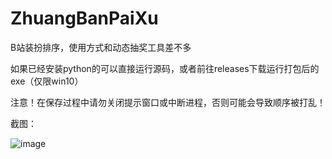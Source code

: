 # ZhuangBanPaiXu
B站装扮排序，使用方式和动态抽奖工具差不多

如果已经安装python的可以直接运行源码，或者前往releases下载运行打包后的exe（仅限win10）

注意！在保存过程中请勿关闭提示窗口或中断进程，否则可能会导致顺序被打乱！

截图：

![image](https://user-images.githubusercontent.com/75879378/118386617-4d437100-b64b-11eb-81ee-83c55caef3f9.png)

<!--![image](https://user-images.githubusercontent.com/75879378/118375930-83570580-b5f7-11eb-9426-2011669c45f1.png)-->
